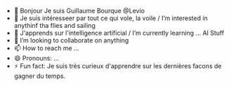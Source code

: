 - 👋 Bonjour Je suis Guillaume Bourque @Levio
- 👀 Je suis intéresseer par tout ce qui vole, la voile / I’m interested in anythinf tha flies and sailing 
- 🌱 J'apprends sur l'intelligence artificial / I’m currently learning ... AI Stuff
- 💞️ I’m looking to collaborate on anything
- 📫 How to reach me ...
- 😄 Pronouns: ...
- ⚡ Fun fact: Je suis très curieux d'apprendre sur les dernières facons de gagner du temps.

<!---
Guillaume-Bourque-Levio/Guillaume-Bourque-Levio is a ✨ special ✨ repository because its `README.md` (this file) appears on your GitHub profile.
You can click the Preview link to take a look at your changes.
--->
